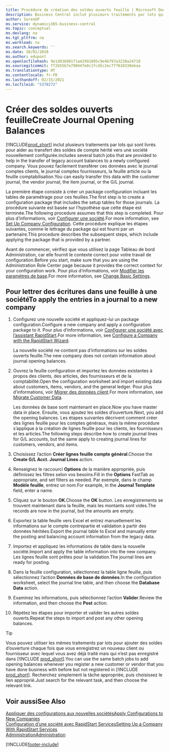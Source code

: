 ```yaml
---
title: Procédure de création des soldes ouverts feuille | Microsoft Docs
description: Business Central inclut plusieurs traitements par lots qui sont livrés pour aider au transfert des soldes de compte hérité vers une société nouvellement configurée. Vous pouvez facilement transférer ces données avec des validations de feuille.
author: SorenGP
ms.service: dynamics365-business-central
ms.topic: conceptual
ms.devlang: na
ms.tgt_pltfrm: na
ms.workload: na
ms.search.keywords: ''
ms.date: 10/01/2020
ms.author: edupont
ms.openlocfilehash: 9e1d936901f1a42991895c9e4b797a3238a24710
ms.sourcegitcommit: ff2b55b7e790447e0c1fcd5c2ec7f7610338ebaa
ms.translationtype: HT
ms.contentlocale: fr-FR
ms.lasthandoff: 02/15/2021
ms.locfileid: "5378272"
---
```

# <a name="create-journal-opening-balances"></a><span data-ttu-id="d54a9-104">Créer des soldes ouverts feuille</span><span class="sxs-lookup"><span data-stu-id="d54a9-104">Create Journal Opening Balances</span></span>

[!INCLUDE[prod_short](includes/prod_short.md)] <span data-ttu-id="d54a9-105">inclut plusieurs traitements par lots qui sont livrés pour aider au transfert des soldes de compte hérité vers une société nouvellement configurée.</span><span class="sxs-lookup"><span data-stu-id="d54a9-105">includes several batch jobs that are provided to help in the transfer of legacy account balances to a newly configured company.</span></span> <span data-ttu-id="d54a9-106">Vous pouvez facilement transférer ces données avec le journal comptes clients, le journal comptes fournisseurs, la feuille article ou la feuille comptabilisation.</span><span class="sxs-lookup"><span data-stu-id="d54a9-106">You can easily transfer this data with the customer journal, the vendor journal, the item journal, or the G/L journal.</span></span>

<span data-ttu-id="d54a9-107">La première étape consiste à créer un package configuration incluant les tables de paramétrage pour ces feuilles.</span><span class="sxs-lookup"><span data-stu-id="d54a9-107">The first step is to create a configuration package that includes the setup tables for those journals.</span></span> <span data-ttu-id="d54a9-108">La procédure suivante est basée sur l’hypothèse que cette étape est terminée.</span><span class="sxs-lookup"><span data-stu-id="d54a9-108">The following procedure assumes that this step is completed.</span></span> <span data-ttu-id="d54a9-109">Pour plus d’informations, voir [Configurer une société](admin-set-up-company-configuration.md).</span><span class="sxs-lookup"><span data-stu-id="d54a9-109">For more information, see [Set Up Company Configuration](admin-set-up-company-configuration.md).</span></span> <span data-ttu-id="d54a9-110">Cette procédure explique les étapes suivantes, comme le lettrage du package qui est fourni par un partenaire.</span><span class="sxs-lookup"><span data-stu-id="d54a9-110">This procedure describes the subsequent steps, which include applying the package that is provided by a partner.</span></span>  

<span data-ttu-id="d54a9-111">Avant de commencer, vérifiez que vous utilisez la page Tableau de bord Administration, car elle fournit le contexte correct pour votre travail de configuration.</span><span class="sxs-lookup"><span data-stu-id="d54a9-111">Before you start, make sure that you are using the Administration Role Center page because it provides the correct context for your configuration work.</span></span> <span data-ttu-id="d54a9-112">Pour plus d’informations, voir [Modifier les paramètres de base](ui-change-basic-settings.md).</span><span class="sxs-lookup"><span data-stu-id="d54a9-112">For more information, see [Change Basic Settings](ui-change-basic-settings.md).</span></span>

## <a name="to-apply-the-entries-in-a-journal-to-a-new-company"></a><span data-ttu-id="d54a9-113">Pour lettrer des écritures dans une feuille à une société</span><span class="sxs-lookup"><span data-stu-id="d54a9-113">To apply the entries in a journal to a new company</span></span>

1. <span data-ttu-id="d54a9-114">Configurez une nouvelle société et appliquez-lui un package configuration.</span><span class="sxs-lookup"><span data-stu-id="d54a9-114">Configure a new company and apply a configuration package to it.</span></span> <span data-ttu-id="d54a9-115">Pour plus d’informations, voir [Configurer une société avec l’assistant RapidStart](admin-how-to-configure-a-company-with-the-rapidstart-wizard.md).</span><span class="sxs-lookup"><span data-stu-id="d54a9-115">For more information, see [Configure a Company with the RapidStart Wizard](admin-how-to-configure-a-company-with-the-rapidstart-wizard.md).</span></span>  

    <span data-ttu-id="d54a9-116">La nouvelle société ne contient pas d’informations sur les soldes ouverts feuille.</span><span class="sxs-lookup"><span data-stu-id="d54a9-116">The new company does not contain information about journal opening balances.</span></span>  

2. <span data-ttu-id="d54a9-117">Ouvrez la feuille configuration et importez les données existantes à propos des clients, des articles, des fournisseurs et de la comptabilité.</span><span class="sxs-lookup"><span data-stu-id="d54a9-117">Open the configuration worksheet and import existing data about customers, items, vendors, and the general ledger.</span></span> <span data-ttu-id="d54a9-118">Pour plus d’informations, voir [Migrer des données client](admin-migrate-customer-data.md).</span><span class="sxs-lookup"><span data-stu-id="d54a9-118">For more information, see [Migrate Customer Data](admin-migrate-customer-data.md).</span></span>  

    <span data-ttu-id="d54a9-119">Les données de base sont maintenant en place.</span><span class="sxs-lookup"><span data-stu-id="d54a9-119">Now you have master data in place.</span></span> <span data-ttu-id="d54a9-120">Ensuite, vous ajoutez les soldes d’ouverture.</span><span class="sxs-lookup"><span data-stu-id="d54a9-120">Next, you add the opening balances.</span></span> <span data-ttu-id="d54a9-121">Les étapes suivantes décrivent comment créer des lignes feuille pour les comptes généraux, mais la même procédure s’applique à la création de lignes feuille pour les clients, les fournisseurs et les articles.</span><span class="sxs-lookup"><span data-stu-id="d54a9-121">The following steps describe how to create journal lines for G/L accounts, but the same apply to creating journal lines for customers, vendors, and items.</span></span>  
3. <span data-ttu-id="d54a9-122">Choisissez l’action **Créer lignes feuille compte général**.</span><span class="sxs-lookup"><span data-stu-id="d54a9-122">Choose the **Create G/L Acct. Journal Lines** action.</span></span>  
4. <span data-ttu-id="d54a9-123">Renseignez le raccourci **Options** de la manière appropriée, puis définissez les filtres selon vos besoins.</span><span class="sxs-lookup"><span data-stu-id="d54a9-123">Fill in the **Options** FastTab as appropriate, and set filters as needed.</span></span> <span data-ttu-id="d54a9-124">Par exemple, dans le champ **Modèle feuille**, entrez un nom.</span><span class="sxs-lookup"><span data-stu-id="d54a9-124">For example, in the **Journal Template** field, enter a name.</span></span>  
5. <span data-ttu-id="d54a9-125">Cliquez sur le bouton **OK**.</span><span class="sxs-lookup"><span data-stu-id="d54a9-125">Choose the **OK** button.</span></span> <span data-ttu-id="d54a9-126">Les enregistrements se trouvent maintenant dans la feuille, mais les montants sont vides.</span><span class="sxs-lookup"><span data-stu-id="d54a9-126">The records are now in the journal, but the amounts are empty.</span></span>  
6. <span data-ttu-id="d54a9-127">Exportez la table feuille vers Excel et entrez manuellement les informations sur le compte contrepartie et validation à partir des données héritées.</span><span class="sxs-lookup"><span data-stu-id="d54a9-127">Export the journal table to Excel and manually enter the posting and balancing account information from the legacy data.</span></span>
7. <span data-ttu-id="d54a9-128">Importez et appliquez les informations de table dans la nouvelle société.</span><span class="sxs-lookup"><span data-stu-id="d54a9-128">Import and apply the table information into the new company.</span></span> <span data-ttu-id="d54a9-129">Les lignes feuille sont prêtes pour la validation.</span><span class="sxs-lookup"><span data-stu-id="d54a9-129">The journal lines are ready for posting.</span></span>  
8. <span data-ttu-id="d54a9-130">Dans la feuille configuration, sélectionnez la table ligne feuille, puis sélectionnez l’action **Données de base de données**.</span><span class="sxs-lookup"><span data-stu-id="d54a9-130">In the configuration worksheet, select the journal line table, and then choose the **Database Data** action.</span></span>  
9. <span data-ttu-id="d54a9-131">Examinez les informations, puis sélectionnez l’action **Valider**.</span><span class="sxs-lookup"><span data-stu-id="d54a9-131">Review the information, and then choose the **Post** action.</span></span>  
10. <span data-ttu-id="d54a9-132">Répétez les étapes pour importer et valider les autres soldes ouverts.</span><span class="sxs-lookup"><span data-stu-id="d54a9-132">Repeat the steps to import and post any other opening balances.</span></span>  

> [!TIP]
> <span data-ttu-id="d54a9-133">Vous pouvez utiliser les mêmes traitements par lots pour ajouter des soldes d’ouverture chaque fois que vous enregistrez un nouveau client ou fournisseur avec lequel vous avez déjà traité mais qui n’est pas enregistré dans [!INCLUDE [prod_short](includes/prod_short.md)].</span><span class="sxs-lookup"><span data-stu-id="d54a9-133">You can use the same batch jobs to add opening balances whenever you register a new customer or vendor that you have done business with before but not registered in [!INCLUDE [prod_short](includes/prod_short.md)].</span></span> <span data-ttu-id="d54a9-134">Recherchez simplement la tâche appropriée, puis choisissez le lien approprié.</span><span class="sxs-lookup"><span data-stu-id="d54a9-134">Just search for the relevant task, and then choose the relevant link.</span></span>

## <a name="see-also"></a><span data-ttu-id="d54a9-135">Voir aussi</span><span class="sxs-lookup"><span data-stu-id="d54a9-135">See Also</span></span>

[<span data-ttu-id="d54a9-136">Appliquer des configurations aux nouvelles sociétés</span><span class="sxs-lookup"><span data-stu-id="d54a9-136">Apply Configurations to New Companies</span></span>](admin-apply-configuration-to-new-companies.md)  
[<span data-ttu-id="d54a9-137">Configuration d’une société avec RapidStart Services</span><span class="sxs-lookup"><span data-stu-id="d54a9-137">Setting Up a Company With RapidStart Services</span></span>](admin-set-up-a-company-with-rapidstart.md)  
[<span data-ttu-id="d54a9-138">Administration</span><span class="sxs-lookup"><span data-stu-id="d54a9-138">Administration</span></span>](admin-setup-and-administration.md)  


[!INCLUDE[footer-include](includes/footer-banner.md)]